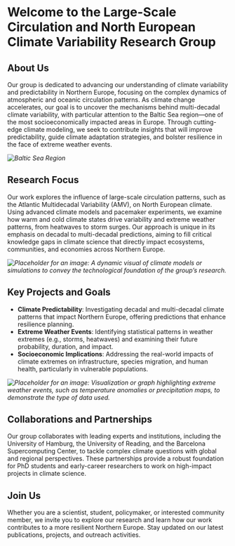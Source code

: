 # Welcome to the Large-Scale Circulation and North European Climate Variability Research Group

## About Us
Our group is dedicated to advancing our understanding of climate variability and predictability in Northern Europe, focusing on the complex dynamics of atmospheric and oceanic circulation patterns. As climate change accelerates, our goal is to uncover the mechanisms behind multi-decadal climate variability, with particular attention to the Baltic Sea region—one of the most socioeconomically impacted areas in Europe. Through cutting-edge climate modeling, we seek to contribute insights that will improve predictability, guide climate adaptation strategies, and bolster resilience in the face of extreme weather events.

*![Baltic Sea Region](https://media.springernature.com/lw685/springer-static/image/art%3A10.1038%2Fs41612-023-00380-9/MediaObjects/41612_2023_380_Fig1_HTML.png?as=webp)*

## Research Focus
Our work explores the influence of large-scale circulation patterns, such as the Atlantic Multidecadal Variability (AMV), on North European climate. Using advanced climate models and pacemaker experiments, we examine how warm and cold climate states drive variability and extreme weather patterns, from heatwaves to storm surges. Our approach is unique in its emphasis on decadal to multi-decadal predictions, aiming to fill critical knowledge gaps in climate science that directly impact ecosystems, communities, and economies across Northern Europe.

*![Placeholder for an image: A dynamic visual of climate models or simulations to convey the technological foundation of the group’s research.](./../../figures/BalticSeaglobalregional.png)*

## Key Projects and Goals
- **Climate Predictability**: Investigating decadal and multi-decadal climate patterns that impact Northern Europe, offering predictions that enhance resilience planning.
- **Extreme Weather Events**: Identifying statistical patterns in weather extremes (e.g., storms, heatwaves) and examining their future probability, duration, and impact.
- **Socioeconomic Implications**: Addressing the real-world impacts of climate extremes on infrastructure, species migration, and human health, particularly in vulnerable populations.

*![Placeholder for an image: Visualization or graph highlighting extreme weather events, such as temperature anomalies or precipitation maps, to demonstrate the type of data used.](https://www.esa.int/var/esa/storage/images/esa_multimedia/images/2023/06/uk_suffers_marine_heatwave/24938863-2-eng-GB/UK_suffers_marine_heatwave.jpg)*

## Collaborations and Partnerships
Our group collaborates with leading experts and institutions, including the University of Hamburg, the University of Reading, and the Barcelona Supercomputing Center, to tackle complex climate questions with global and regional perspectives. These partnerships provide a robust foundation for PhD students and early-career researchers to work on high-impact projects in climate science.

## Join Us
Whether you are a scientist, student, policymaker, or interested community member, we invite you to explore our research and learn how our work contributes to a more resilient Northern Europe. Stay updated on our latest publications, projects, and outreach activities.


